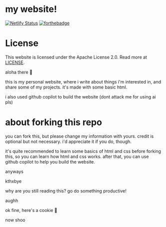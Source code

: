 # my website!
[![Netlify Status](https://api.netlify.com/api/v1/badges/3711ff84-dbd6-409e-b703-68250be9e6fd/deploy-status)](https://app.netlify.com/sites/cerulean-salamander-2ad348/deploys)
[![forthebadge](https://forthebadge.com/images/badges/cc-by.svg)](https://forthebadge.com)

# License

This website is licensed under the Apache License 2.0. Read more at [LICENSE](LICENSE).

aloha there 👋

this is my personal website, where i write about things i'm interested in, and share some of my projects. it's made with some basic html.

i also used github copilot to build the website (dont attack me for using ai pls)

# about forking this repo

you can fork this, but please change my information with yours. credit is optional but not necessary. i'd appreciate it if you do, though.

it's quite recommended to learn some basics of html and css before forking this, so you can learn how html and css works. after that, you can use github copilot to help you build the website.

anyways

kthxbye

why are you still reading this? go do something productive!

aughh

ok fine, here's a cookie 🍪

now shoo
